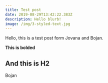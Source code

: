 ```yaml
---
title: Test post
date: 2019-08-29T13:42:22.383Z
description: Hello blurb!
image: /img/3-styled-text.jpg
---
```

Hello, this is a test post form Jovana and Bojan.

**This is bolded**

## And this is H2

Bojan
